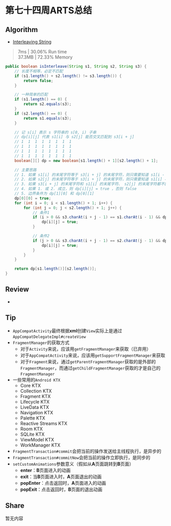 # 第七十四周ARTS总结
## Algorithm
- [Interleaving String](https://leetcode.com/problems/interleaving-string/)
> 7ms | 30.06% Run time  
> 37.3MB | 72.33% Memory
```java
public boolean isInterleave(String s1, String s2, String s3) {
    // 长度不相等，必定不匹配
    if (s1.length() + s2.length() != s3.length()) {
        return false;
    }

    // 一种简单的匹配
    if (s1.length() == 0) {
        return s2.equals(s3);
    }
    if (s2.length() == 0) {
        return s1.equals(s3);
    }

    // 记 s[i] 表示 s 字符串的 s[0, i) 子串
    // dp[i][j] 代表 s1[i] 与 s2[j] 能否交叉匹配到 s3[i + j]
    // 1  1  1  1  1  1  1  1
    // 1  1  1  1  1  1  1  1
    // 1  1  1  1  1  1  1  1
    // 1  1  1  1  1  1  1  1
    boolean[][] dp = new boolean[s1.length() + 1][s2.length() + 1];

    // 主要思路
    // 1. 如果 s1[i] 的末尾字符等于 s3[i + j] 的末尾字符，则只需要知道 s1[i - 1] 与 s2[j] 是否能交叉匹配即可
    // 2. 如果 s2[j] 的末尾字符等于 s3[i + j] 的末尾字符，则只需要知道 s1[i] 与 s2[j - 1] 是否交叉匹配即可
    // 3. 如果 s3[i + j] 的末尾字符和 s1[i] 的末尾字符、 s2[j] 的末尾字符都不匹配，则 dp[i][j] = false
    // 4. 如果 1. 或 2. 成立，则 dp[i][j] = true ，否则 false
    // 5. 边界条件为 dp[1][0] 和 dp[0][1]
    dp[0][0] = true;
    for (int i = 0; i < s1.length() + 1; i++) {
        for (int j = 0; j < s2.length() + 1; j++) {
            // 条件1
            if (i > 0 && s3.charAt(i + j - 1) == s1.charAt(i - 1) && dp[i - 1][j]) {
                dp[i][j] = true;
            }

            // 条件2
            if (j > 0 && s3.charAt(i + j - 1) == s2.charAt(j - 1) && dp[i][j - 1]) {
                dp[i][j] = true;
            }
        }
    }

    return dp[s1.length()][s2.length()];
}
```

## Review
- []()

## Tip
+ `AppCompatActivity`最终根据**xml**创建`View`实际上是通过`AppCompatDelegateImpl#createView`
+ `FragmentManager`的获取方式
  + 对于`Activity`来说，应该用`getFragmentManager`来获取（已弃用）
  + 对于`AppCompatActivity`来说，应该用`getSupportFragmentManager`来获取
  + 对于`Fragment`来说，通过`getParentFragmentManager`获取的是外部的`FragmentManager`，而通过`getChildFragmentManager`获取的才是自己的`FragmentManager`
+ 一些常用的`Android KTX`
  + Core KTX
  + Collection KTX
  + Fragment KTX
  + Lifecycle KTX
  + LiveData KTX
  + Navigation KTX
  + Palette KTX
  + Reactive Streams KTX
  + Room KTX
  + SQLite KTX
  + ViewModel KTX
  + WorkManager KTX
+ `FragmentTransaction#commit`会把当前的操作发送给主线程执行，是异步的
+ `FragmentTransaction#commitNow`会把当前的操作立即执行，是同步的
+ `setCustomAnimations`参数意义（假如从**A**页面跳转到**B**页面）
  + **enter**：**B**页面进入的动画
  + **exit**：当**B**页面进入时，**A**页面退出的动画
  + **popEnter**：点击返回时，**A**页面进入的动画
  + **popExit**：点击返回时，**B**页面的退出动画

## Share
暂无内容